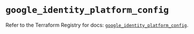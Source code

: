 # `google_identity_platform_config`

Refer to the Terraform Registry for docs: [`google_identity_platform_config`](https://registry.terraform.io/providers/hashicorp/google-beta/6.39.0/docs/resources/google_identity_platform_config).
